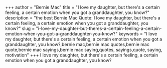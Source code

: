 +++
author = "Bernie Mac"
title = "I love my daughter, but there's a certain feeling, a certain emotion when you got a granddaughter, you know?"
description = "the best Bernie Mac Quote: I love my daughter, but there's a certain feeling, a certain emotion when you got a granddaughter, you know?"
slug = "i-love-my-daughter-but-theres-a-certain-feeling-a-certain-emotion-when-you-got-a-granddaughter-you-know?"
keywords = "I love my daughter, but there's a certain feeling, a certain emotion when you got a granddaughter, you know?,bernie mac,bernie mac quotes,bernie mac quote,bernie mac sayings,bernie mac saying,quotes, sayings,quote, saying, motivation"
+++
I love my daughter, but there's a certain feeling, a certain emotion when you got a granddaughter, you know?
